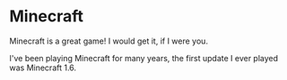 # Minecraft

Minecraft is a great game! I would get it, if I were you.

I've been playing Minecraft for many years, the first update I ever played was Minecraft 1.6.
